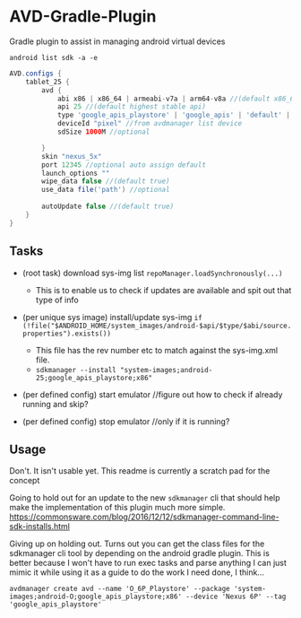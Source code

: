# AVD-Gradle-Plugin
Gradle plugin to assist in managing android virtual devices

`android list sdk -a -e`

```groovy
AVD.configs {
    tablet_25 {
        avd {
            abi x86 | x86_64 | armeabi-v7a | arm64-v8a //(default x86_64)
            api 25 //(default highest stable api)
            type 'google_apis_playstore' | 'google_apis' | 'default' | 'android-wear' | 'android-tv' //(default google_apis)
            deviceId "pixel" //from avdmanager list device
            sdSize 1000M //optional

        }
        skin "nexus_5x"
        port 12345 //optional auto assign default
        launch_options ""
        wipe_data false //(default true)
        use_data file('path') //optional
        
        autoUpdate false //(default true)
    }
}
```

## Tasks
 - (root task) download sys-img list `repoManager.loadSynchronously(...)`
    - This is to enable us to check if updates are available and spit out that type of info
 
 - (per unique sys image) install/update sys-img `if (!file("$ANDROID_HOME/system_images/android-$api/$type/$abi/source.properties").exists())` 
    - This file has the rev number etc to match against the sys-img.xml file.
    - `sdkmanager --install "system-images;android-25;google_apis_playstore;x86"`
 
 - (per defined config) start emulator //figure out how to check if already running and skip?
 
 - (per defined config) stop emulator //only if it is running?   
 
 ## Usage
 Don't. It isn't usable yet. This readme is currently a scratch pad for the concept
 
 Going to hold out for an update to the new `sdkmanager` cli that should help make the implementation of this plugin much more simple.
 https://commonsware.com/blog/2016/12/12/sdkmanager-command-line-sdk-installs.html
 
 Giving up on holding out. Turns out you can get the class files for the sdkmanager cli tool by depending on the android gradle plugin. 
 This is better because I won't have to run exec tasks and parse anything I can just mimic it while using it as a guide to do the work I need done, I think...


 `avdmanager create avd --name 'O_6P_Playstore' --package 'system-images;android-O;google_apis_playstore;x86' --device 'Nexus 6P' --tag 'google_apis_playstore'`